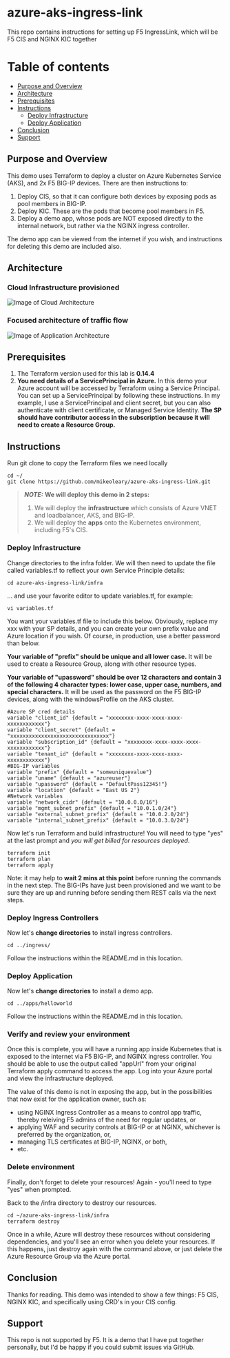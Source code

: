 # azure-aks-ingress-link
This repo contains instructions for setting up F5 IngressLink, which will be F5 CIS and NGINX KIC together

Table of contents
=================

<!--ts-->
   * [Purpose and Overview](#purpose-and-overview)
   * [Architecture](#architecture)
   * [Prerequisites](#prerequisites)
   * [Instructions](#instructions)
      * [Deploy Infrastructure](#deploy-infrastructure)
      * [Deploy Application](#deploy-application)
   * [Conclusion](#conclusion)
   * [Support](#support)
<!--te-->
## Purpose and Overview
This demo uses Terraform to deploy a cluster on Azure Kubernetes Service (AKS), and 2x F5 BIG-IP devices. There are then instructions to:
1. Deploy CIS, so that it can configure both devices by exposing pods as pool members in BIG-IP.
2. Deploy KIC. These are the pods that become pool members in F5.
3. Deploy a demo app, whose pods are NOT exposed directly to the internal network, but rather via the NGINX ingress controller.

The demo app can be viewed from the internet if you wish, and instructions for deleting this demo are included also.

## Architecture
### Cloud Infrastructure provisioned
![Image of Cloud Architecture](images/azure-aks-crd.png)
### Focused architecture of traffic flow
![Image of Application Architecture](images/better_together.png)

## Prerequisites
1. The Terraform version used for this lab is <b>0.14.4</b> 
2. <b>You need details of a ServicePrincipal in Azure.</b>
In this demo your Azure account will be accessed by Terraform using a Service Principal. You can set up a ServicePrincipal by following these instructions. In my example, I use a ServicePrincipal and client secret, but you can also authenticate with client certificate, or Managed Service Identity. <b>The SP should have contributor access in the subscription because it will need to create a Resource Group.</b>

## Instructions

Run git clone to copy the Terraform files we need locally

    cd ~/ 
    git clone https://github.com/mikeoleary/azure-aks-ingress-link.git

> **_NOTE:_**  <b>We will deploy this demo in 2 steps:</b>
>
> 1. We will deploy the <b>infrastructure</b> which consists of Azure VNET and loadbalancer, AKS, and BIG-IP.
> 2. We will deploy the <b>apps</b> onto the Kubernetes environment, including F5's CIS.

### Deploy Infrastructure
Change directories to the infra folder. We will then need to update the file called variables.tf to reflect your own Service Principle details:

    cd azure-aks-ingress-link/infra

... and use your favorite editor to update variables.tf, for example:

    vi variables.tf

You want your variables.tf file to include this below. Obviously, replace my xxx with your SP details, and you can create your own prefix value and Azure location if you wish. Of course, in production, use a better password than below.

<b>Your variable of "prefix" should be unique and all lower case.</b> It will be used to create a Resource Group, along with other resource types.

<b>Your variable of "upassword" should be over 12 characters and contain 3 of the following 4 character types: lower case, upper case, numbers, and special characters.</b> It will be used as the password on the F5 BIG-IP devices, along with the windowsProfile on the AKS cluster.


    #Azure SP cred details
    variable "client_id" {default = "xxxxxxxx-xxxx-xxxx-xxxx-xxxxxxxxxxxx"}
    variable "client_secret" {default = "xxxxxxxxxxxxxxxxxxxxxxxxxxxxxxxx"}
    variable "subscription_id" {default = "xxxxxxxx-xxxx-xxxx-xxxx-xxxxxxxxxxxx"}
    variable "tenant_id" {default = "xxxxxxxx-xxxx-xxxx-xxxx-xxxxxxxxxxxx"}
    #BIG-IP variables
    variable "prefix" {default = "someuniquevalue"}
    variable "uname" {default = "azureuser"}
    variable "upassword" {default = "DefaultPass12345!"}
    variable "location" {default = "East US 2"}
    #Network variables
    variable "network_cidr" {default = "10.0.0.0/16"}
    variable "mgmt_subnet_prefix" {default = "10.0.1.0/24"}
    variable "external_subnet_prefix" {default = "10.0.2.0/24"}
    variable "internal_subnet_prefix" {default = "10.0.3.0/24"}


Now let's run Terraform and build infrastructure! You will need to type "yes" at the last prompt and *you will get billed for resources deployed*.

    terraform init
    terraform plan
    terraform apply 

Note: it may help to <b>wait 2 mins at this point</b> before running the commands in the next step. The BIG-IPs have just been provisioned and we want to be sure they are up and running before sending them REST calls via the next steps.

### Deploy Ingress Controllers
Now let's <b>change directories</b> to install ingress controllers.

    cd ../ingress/

Follow the instructions within the README.md in this location.

### Deploy Application
Now let's <b>change directories</b> to install a demo app.

    cd ../apps/helloworld

Follow the instructions within the README.md in this location.

### Verify and review your environment
Once this is complete, you will have a running app inside Kubernetes that is exposed to the internet via F5 BIG-IP, and NGINX ingress controller. You should be able to use the output called "appUrl" from your original Terraform apply command to access the app. Log into your Azure portal and view the infrastructure deployed.

The value of this demo is not in exposing the app, but in the possibilities that now exist for the application owner, such as:
- using NGINX Ingress Controller as a means to control app traffic, thereby releiving F5 admins of the need for regular updates, or
- applying WAF and security controls at BIG-IP or at NGINX, whichever is preferred by the organization, or,
- managing TLS certificates at BIG-IP, NGINX, or both,
- etc.

### Delete environment 
Finally, don't forget to delete your resources! Again - you'll need to type "yes" when prompted. 
    
Back to the /infra directory to destroy our resources.

    cd ~/azure-aks-ingress-link/infra
    terraform destroy

Once in a while, Azure will destroy these resources without considering dependencies, and you'll see an error when you delete your resources. If this happens, just destroy again with the command above, or just delete the Azure Resource Group via the Azure portal.

## Conclusion
Thanks for reading. This demo was intended to show a few things: F5 CIS, NGINX KIC, and specifically using CRD's in your CIS config.

## Support
This repo is not supported by F5. It is a demo that I have put together personally, but I'd be happy if you could submit issues via GitHub.
    